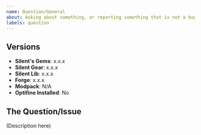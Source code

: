 ```yaml
---
name: Question/General
about: Asking about something, or reporting something that is not a bug or feature request
labels: question
---
```


<!-- Please consider using the bug or feature request templates first! A bug is something that is not working as intended. A feature request would be asking for a new config option, block, item, etc. If neither of those sound right, you may use this template, or ask on Discord (https://discord.gg/WgtktMV). -->

## Versions
<!-- Include versions affected by the issue (actual version number, do not use "latest"). Pasting the name of the JAR file is acceptable. -->

- **Silent's Gems**: x.x.x
- **Silent Gear**: x.x.x <!-- if installed or N/A -->
- **Silent Lib**: x.x.x
- **Forge**: x.x.x
- **Modpack**: N/A <!-- if publicly available -->
- **Optifine Installed**: No <!-- enter Yes or No -->

## The Question/Issue

<!-- What's up? -->

(Description here)

